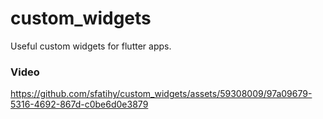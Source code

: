 # custom_widgets

Useful custom widgets for flutter apps.

### Video
https://github.com/sfatihy/custom_widgets/assets/59308009/97a09679-5316-4692-867d-c0be6d0e3879
